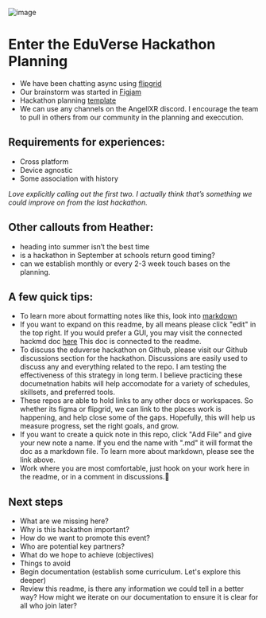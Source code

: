 ![image](https://user-images.githubusercontent.com/63426722/119919639-d6ef1a80-bf38-11eb-97f5-4356d03af6b5.png)
# Enter the EduVerse Hackathon Planning 

- We have been chatting async using [flipgrid](https://flipgrid.com/668a8a2a) 
- Our brainstorm was started in [Figjam](https://www.figma.com/file/TX7WYdWcIVsz9zfSsU55tF/EnterTheEduVerse-planning)
- Hackathon planning [template](https://docs.google.com/document/d/1LnhxAMrmj5bwuEU0h7VMZAIg7UeeVQF3LimUGNbpigE/edit?usp=sharing)
- We can use any channels on the AngellXR discord. I encourage the team to pull in others from our community in the planning and execcution. 

## Requirements for experiences: 
- Cross platform 
- Device agnostic 
- Some association with history 

_Love explicitly calling out the first two. I actually think that’s something we could improve on from the last hackathon._

## Other callouts from Heather:
- heading into summer isn’t the best time 
- is a hackathon in September at schools return good timing?  
- can we establish monthly or every 2-3 week touch bases on the planning. 



## A few quick tips: 
- To learn more about formatting notes like this, look into [markdown](https://www.markdownguide.org/basic-syntax/)
- If you want to expand on this readme, by all means please click "edit" in the top right. If you would prefer a GUI, you may visit the connected hackmd doc [here](https://hackmd.io/@mrmetaverse/eduverseHack) This doc is connected to the readme. 
- To discuss the eduverse hackathon on Github, please visit our Github discussions section for the hackathon. Discussions are easily used to discuss any and everything related to the repo. I am testing the effectiveness of this strategy in long term. I believe practicing these documetnation habits will help accomodate for a variety of schedules, skillsets, and preferred tools. 
- These repos are able to hold links to any other docs or workspaces. So whether its figma or flipgrid, we can link to the places work is happening, and help close some of the gaps. Hopefully, this will help us measure progress, set the right goals, and grow. 
- If you want to create a quick note in this repo, click "Add File" and give your new note a name. If you end the name with ".md" it will format the doc as a markdown file. To learn more about markdown, please see the link above. 
- Work where you are most comfortable, just hook on your work here in the readme, or in a comment in discussions.🥳

## Next steps 
- What are we missing here? 
- Why is this hackathon important? 
- How do we want to promote this event? 
- Who are potential key partners? 
- What do we hope to achieve (objectives) 
- Things to avoid
- Begin documentation (establish some curriculum. Let's explore this deeper) 
- Review this readme, is there any information we could tell in a better way? How might we iterate on our documentation to ensure it is clear for all who join later? 
